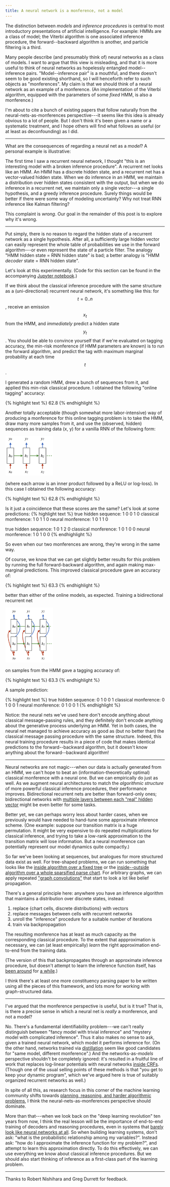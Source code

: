 ```yaml
---
title: A neural network is a monference, not a model
---
```


The distinction between _models_ and _inference procedures_ is central to most
introductory presentations of artificial intelligence.  For example: HMMs are a
class of model; the Viterbi algorithm is one associated inference procedure,
the forward--backward algorithm is another, and particle filtering is a third.

Many people describe (and presumably think of) neural networks as a class of
models. I want to argue that this view is misleading, and that it is more useful
to think of neural networks as hopelessly entangled model--inference pairs.
"Model--inference pair" is a mouthful, and there doesn't seem to be good
existing shorthand, so I will henceforth refer to such objects as "monferences".
My claim is that we should think of a neural network as an example of a
monference. (An implementation of the Viterbi algorithm, equipped with the
parameters of some _fixed_ HMM, is also a monference.)

I'm about to cite a bunch of existing papers that follow naturally from the
neural-nets-as-monferences perspective---it seems like this idea is already
obvious to a lot of people. But I don't think it's been given a name or a
systematic treatment, and I hope others will find what follows as useful
(or at least as deconfounding) as I did.

---

What are the consequences of regarding a neural net as a _model_?
A personal example is illustrative:

The first time I saw a recurrent neural network, I thought "this is an
interesting model with a broken inference procedure". A recurrent net looks like
an HMM. An HMM has a discrete hidden state, and a recurrent net has a
vector-valued hidden state.  When we do inference in an HMM, we maintain a
distribution over hidden states consistent with the output, but when we do
inference in a recurrent net, we maintain only a single vector---a single
hypothesis, and a greedy inference procedure. Surely things would be better if
there were some way of modeling uncertainty? Why not treat RNN inference like
Kalman filtering?

This complaint is _wrong_. Our goal in the remainder of this post is to explore
why it's wrong.

---

Put simply, there is no reason to regard the hidden state of a
recurrent network as a single hypothesis. After all, a sufficiently large hidden
vector can easily represent the whole table of probabilities we use in the
forward algorithm---or even represent the state of a particle filter. The
analogy "HMM hidden state = RNN hidden state" is bad; a better analogy is "HMM
_decoder_ state = RNN hidden state".

<!--
This _temptation to form false analogies_ is especially appealing to those of us
who grew up in the graphical models culture, and are accustomed to inference
design problems that look algorithmic. But it's only one of a variety of failure
modes associated with the neural-nets-as-models perspective. Another
failure mode seems to preferentially afflict people from the neural nets
culture, who have never needed to think about inference at all: this is a
_failure to reason about computation_. 

I don't want to pick on anyone individually. But there seems to be a recent
trend of papers that start with a basic RNN, observe that it can't solve some
simple algorithmic or reasoning problem, and conclude that some crazy new
architecture is necessary&mdash;when often it would have been enough to let the
RNN run for more steps, or make a minor change to kind of recurrent unit used.
I think people get in the habit of saying "everything is a function
approximator, and all function approximators are basically comparable". Whereas
if we say "everything is a program", these fair comparison issues become more
complicated: we have to start worrying about equal runtimes, availability of the
right floating point operations, etc. But when building inference procedures,
these are exactly the things we should worry most about!

***

-->

Let's look at this experimentally. (Code for
this section can be found in the accompanying [Jupyter
notebook](https://github.com/jacobandreas/blog/blob/gh-pages/notebooks/monference.ipynb).)

If we think about the classical inference procedure with the same structure as a
(uni-directional) recurrent neural network, it's something like this: for $$t =
0..n$$, receive an emission $$x_t$$ from the HMM, and _immediately_ predict a
hidden state $$y_t$$. You should be able to convince yourself that if we're
evaluated on tagging accuracy, the min-risk monference (if HMM parameters are
known) is to run the forward algorithm, and predict the tag with maximum
marginal probability at each time $$t$$. 

I generated a random HMM, drew a bunch of sequences from it, and
applied this min-risk classical procedure. I obtained the following
"online tagging" accuracy:

{% highlight text %}
62.8
{% endhighlight %}

Another totally acceptable (though somewhat more labor-intensive) way of
producing a monference for this online tagging problem is to take the HMM, draw
many more samples from it, and use the (observed, hidden) sequences as training
data (x, y) for a vanilla RNN of the following form:

<img src="figures/monference_rnn.png" style="width: 30%">

(where each arrow is an inner product followed by a ReLU or log-loss). In this
case I obtained the following accuracy:

{% highlight text %}
62.8
{% endhighlight %}

Is it just a coincidence that these scores are the same? Let's look at some
predictions:
{% highlight text %}
true hidden sequence: 1 0 0 1 0
classical monference: 1 0 1 1 0
neural monference:    1 0 1 1 0

true hidden sequence: 1 0 1 2 0
classical monference: 1 0 1 0 0
neural monference:    1 0 1 0 0
{% endhighlight %}

So even when our two monferences are wrong, they're wrong in the same way.

Of course, we know that we can get slightly better results for this problem by
running the full forward-backward algorithm, and again making max-marginal
predictions. This improved classical procedure gave an accuracy of:

{% highlight text %}
63.3
{% endhighlight %}

better than either of the online models, as expected. Training a bidirectional
recurrent net

<img src="figures/monference_bdrnn.png" style="width: 30%">

on samples from the HMM gave a tagging accuracy of:

{% highlight text %}
63.3
{% endhighlight %}

A sample prediction:

{% highlight text %}
true hidden sequence: 0 1 0 0 1
classical monference: 0 1 0 0 1
neural monference:    0 1 0 0 1
{% endhighlight %}

Notice: the neural nets we've used here don't encode anything
about classical message-passing rules, and they definitely don't encode anything
about the generative process underlying an HMM. Yet in both cases, the neural
net managed to achieve accuracy as good as (but no better than) the classical
message passing procedure with the same structure. Indeed, this neural training
procedure results in a piece of code that makes identical predictions to the
forward--backward algorithm, but it doesn't know anything about the
forward--backward algorithm!

---

Neural networks are not magic---when our data is actually generated from an HMM,
we can't hope to beat an (information-theoretically optimal) classical
monference with a neural one. But we can empirically do just as well. 
As we augment neural architectures to match the _algorithmic structure_ of more
powerful classical inference procedures, their performance improves.
Bidirectional recurrent nets are better than forward-only ones; bidirectional
networks with [multiple layers between each "real" hidden
vector](http://arxiv.org/abs/1602.08210) might be even better for some tasks.

Better yet, we can perhaps worry less about harder cases, when we previously
would have needed to hand-tune some approximate inference scheme. (One example:
suppose our transition matrix is a huge permutation. It might be very expensive
to do repeated multiplications for classical inference, and trying to take a
low-rank approximation to the transition matrix will lose information. But a
neural monference can potentially represent our model dynamics quite
compactly.)

So far we've been looking at sequences, but analogues for more structured data
exist as well. For tree-shaped problems, we can run something that looks like
the [inside algorithm over a fixed
tree](http://www.socher.org/uploads/Main/SocherBauerManningNg_ACL2013.pdf) or
the [inside--outside algorithm over a whole sparsified parse
chart](https://aclweb.org/anthology/D/D15/D15-1137.pdf).  For arbitrary graphs,
we can apply repeated ["graph
convolutions"](http://arxiv.org/pdf/1509.09292.pdf) that start to look a lot
like belief propagation.

There's a general principle here: anywhere you have an inference algorithm that
maintains a distribution over discrete states, instead: 

1. replace {chart cells, discrete distributions} with vectors
2. replace messages between cells with recurrent networks
3. unroll the "inference" procedure for a suitable number of iterations
4. train via backpropagation

The resulting monference has at least as much capacity as the corresponding
classical procedure. To the extent that appproximation is necessary, we can (at
least empirically) _learn_ the right approximation end-to-end from the training
data. 

(The version of this that backpropagates through an approximate inference
procedure, but doesn't attempt to learn the inference function itself, has [been
around](http://cs.jhu.edu/~jason/papers/#stoyanov-ropson-eisner-2011)
for [a while](http://www.cs.cmu.edu/~mgormley/papers/gormley+dredze+eisner.tacl.2015.pdf).)

I think there's at least one more constituency parsing paper to be written
using all the pieces of this framework, and lots more for working with
graph-structured data.

---

I've argued that the monference perspective is useful, but is it true? That is,
is there a precise sense in which a neural net is _really_ a monference, and not
a model?

No. There's a fundamental identifiability problem---we can't really distinguish
between "fancy model with trivial inference" and "mystery model with complicated
inference". Thus it also makes no sense to ask, given a trained neural network,
which model it performs inference for. (On the other hand, networks trained via
[distillation](http://arxiv.org/abs/1503.02531) seem like good candidates for
"same model, different monference".) And the networks-as-_models_ perspective
shouldn't be completely ignored: it's resulted in a fruitful line of work that
replaces log-linear potentials with neural networks [inside
CRFs](http://www.eecs.berkeley.edu/~gdurrett/papers/durrett-klein-acl2015.pdf).
(Though one of the usual selling points of these methods is that "you get to
keep your dynamic program", which we've argued here is true of suitably
organized recurrent networks as well.)

In spite of all this, as research focus in this corner of the machine learning
community shifts towards [planning, reasoning, and harder algorithmic
problems](http://nips2015.sched.org/event/4G4h/reasoning-attention-memory-ram-workshop),
I think the neural-nets-as-monferences perspective should dominate. 

More than that---when we look back on the "deep learning revolution" ten years
from now, I think the real lesson will be the importance of end-to-end training
of decoders and reasoning procedures, even in systems that [barely
look
like neural networks at all](http://arxiv.org/abs/1601.01705). So when building
learning systems, don't ask: "what is the probabilistic relationship among my
variables?". Instead ask: "how do I approximate the inference function for my
problem?", and attempt to learn this approximation directly. To do this
effectively, we can use everything we know about classical inference procedures.
But we should also start thinking of inference as a first-class part of the
learning problem.

---

Thanks to Robert Nishihara and Greg Durrett for feedback.
